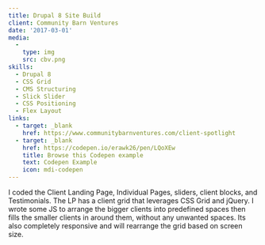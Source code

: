 ```yaml
---
title: Drupal 8 Site Build
client: Community Barn Ventures
date: '2017-03-01'
media:
  -
    type: img
    src: cbv.png
skills:
  - Drupal 8
  - CSS Grid
  - CMS Structuring
  - Slick Slider
  - CSS Positioning
  - Flex Layout
links:
  - target: _blank
    href: https://www.communitybarnventures.com/client-spotlight
  - target: _blank
    href: https://codepen.io/erawk26/pen/LQoXEw
    title: Browse this Codepen example
    text: Codepen Example
    icon: mdi-codepen
---
```

I coded the Client Landing Page, Individual Pages, sliders, client blocks, and Testimonials. The LP has a client grid that leverages CSS Grid and jQuery. I wrote some JS to arrange the bigger clients into predefined spaces then fills the smaller clients in around them, without any unwanted spaces. Its also completely responsive and will rearrange the grid based on screen size.
